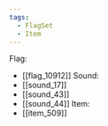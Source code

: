 ```yaml
---
tags:
  - FlagSet
  - Item
---
```

Flag:
- [[flag_10912]]
Sound:
- [[sound_17]]
- [[sound_43]]
- [[sound_44]]
Item:
- [[item_509]]
